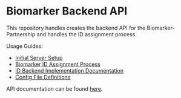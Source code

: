 # Biomarker Backend API 

This repository handles creates the backend API for the Biomarker-Partnership and handles the ID assignment process.

Usage Guides:
- [Initial Server Setup](/docs/initial_setup.md)
- [Biomarker ID Assignment Process](/docs/id_assign_process.md)
- [ID Backend Implementation Documentation](/docs/id_implementation.md)
- [Config File Definitions](/docs/config_file.md)

API documentation can be found [here](./api/biomarker/README.md).
